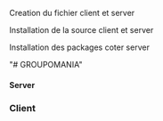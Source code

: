 Creation du fichier client et server 

Installation de la source client et server 

Installation des packages coter server 

"# GROUPOMANIA" 
#### Server

### Client

